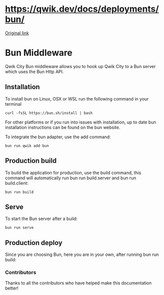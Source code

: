 # https://qwik.dev/docs/deployments/bun/

[Original link](https://qwik.dev/docs/deployments/bun/)

# Bun Middleware

Qwik City Bun middleware allows you to hook up Qwik City to a Bun server which uses the Bun Http API.

## Installation

To install bun on Linux, OSX or WSL run the following command in your terminal

```
curl -fsSL https://bun.sh/install | bash
```

For other platforms or if you run into issues with installation, up to date bun installation instructions can be found on the bun website.

To integrate the bun adapter, use the add command:

```
bun run qwik add bun
```

## Production build

To build the application for production, use the build command, this command will automatically run bun run build.server and bun run build.client:

```
bun run build
```

## Serve

To start the Bun server after a build:

```
bun run serve
```

## Production deploy

Since you are choosing Bun, here you are in your own, after running bun run build:

### Contributors

Thanks to all the contributors who have helped make this documentation better!
